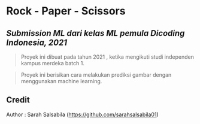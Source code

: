 # Rock - Paper - Scissors
## _Submission ML dari kelas ML pemula Dicoding Indonesia, 2021_

> Proyek ini dibuat pada tahun 2021 , ketika mengikuti studi independen kampus merdeka batch 1.

> Proyek ini berisikan cara melakukan prediksi gambar dengan menggunakan machine learning.


## Credit
Author : Sarah Salsabila (https://github.com/sarahsalsabila01)